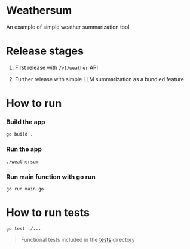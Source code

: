 # Weathersum
An example of simple weather summarization tool

# Release stages
1) First release with `/v1/weather` API

2) Further release with simple LLM summarization 
as a bundled feature

# How to run
### Build the app
```
go build .
```
### Run the app
```
./weathersum
```
### Run main function with go run
```
go run main.go
```

# How to run tests
```
go test ./...
```
> Functional tests included in the [tests](/tests) directory

